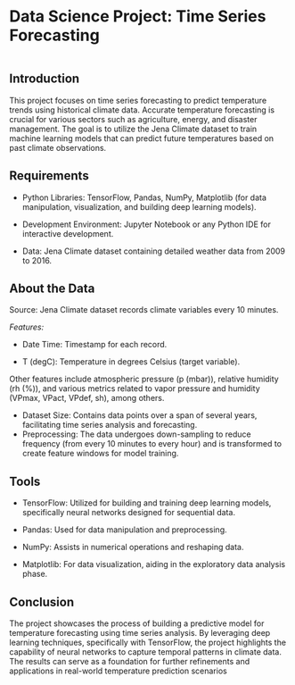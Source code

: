 # Data Science Project: Time Series Forecasting

![]()

## Introduction

This project focuses on time series forecasting to predict temperature trends using historical climate data. Accurate temperature forecasting is crucial for various sectors such as agriculture, energy, and disaster management. The goal is to utilize the Jena Climate dataset to train machine learning models that can predict future temperatures based on past climate observations.

## Requirements

- Python Libraries: TensorFlow, Pandas, NumPy, Matplotlib (for data manipulation, visualization, and building deep learning models).

- Development Environment: Jupyter Notebook or any Python IDE for interactive development.

- Data: Jena Climate dataset containing detailed weather data from 2009 to 2016.

## About the Data

Source: Jena Climate dataset records climate variables every 10 minutes.

*Features:*

- Date Time: Timestamp for each record.
  
- T (degC): Temperature in degrees Celsius (target variable).

Other features include atmospheric pressure (p (mbar)), relative humidity (rh (%)), and various metrics related to vapor pressure and humidity (VPmax, VPact, VPdef, sh), among others.

- Dataset Size: Contains data points over a span of several years, facilitating time series analysis and forecasting.
- Preprocessing: The data undergoes down-sampling to reduce frequency (from every 10 minutes to every hour) and is transformed to create feature windows for model training.
## Tools

- TensorFlow: Utilized for building and training deep learning models, specifically neural networks designed for sequential data.

- Pandas: Used for data manipulation and preprocessing.

- NumPy: Assists in numerical operations and reshaping data.

- Matplotlib: For data visualization, aiding in the exploratory data analysis phase.

## Conclusion

The project showcases the process of building a predictive model for temperature forecasting using time series analysis. By leveraging deep learning techniques, specifically with TensorFlow, the project highlights the capability of neural networks to capture temporal patterns in climate data. The results can serve as a foundation for further refinements and applications in real-world temperature prediction scenarios
